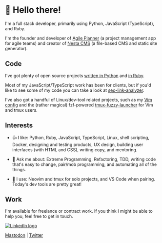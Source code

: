 👋 Hello there!
===============

I'm a full stack developer, primarily using Python, JavaScript (TypeScript),
and Ruby.

I'm the founder and developer of [Agile Planner] (a project management app for
agile teams) and creator of [Nesta CMS] (a file-based CMS and static site generator).

[Agile Planner]: https://www.agileplannerapp.com
[Nesta CMS]: https://github.com/gma/nesta

Code
----

I've got plenty of open source projects [written in Python] and [in Ruby].

Most of my JavaScript/TypeScript work has been for clients, but if you'd like
to see some of my code you can take a look at [seo-link-analyzer].

[written in Python]: https://github.com/gma?tab=repositories&q=&type=source&language=python&sort=
[in Ruby]: https://github.com/gma?tab=repositories&q=&type=source&language=ruby&sort=
[seo-link-analyzer]: https://github.com/gma-training/seo-link-analyzer

I've also got a handful of Linux/dev-tool related projects, such as my [Vim
config] and the (rather magical) fzf-powered [tmux-fuzzy-launcher] for Vim and
tmux users.

[Vim config]: https://github.com/gma/nvim-config
[tmux-fuzzy-launcher]: https://github.com/gma/tmux-fuzzy-launcher

Interests
---------

- 👍 I like: Python, Ruby, JavaScript, TypeScript, Linux, shell scripting, Docker,
  designing and testing products, UX design, building user interfaces (with HTML
  and CSS), writing copy, and mentoring.

- 💬 Ask me about: Extreme Programming, Refactoring, TDD, writing code that's
  easy to change, pair/mob programming, and automating all of the things.

- 🔨 I use: Neovim and tmux for solo projects, and VS Code when pairing.
  Today's dev tools are pretty great!

Work
----

I'm available for freelance or contract work. If you think I might be able to
help you, feel free to get in touch.

<a href="https://linkedin.com/in/ashtong">![LinkedIn logo](https://img.shields.io/badge/LinkedIn-0077B5?style=for-the-badge&logo=linkedin&logoColor=white "My LinkedIn profile")</a>

<a rel="me" href="https://hachyderm.io/@gma">Mastodon</a> | <a href="https://twitter.com/grahamashton">Twitter</a>
